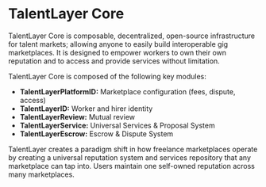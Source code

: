 # TalentLayer Core

TalentLayer Core is composable, decentralized, open-source infrastructure for talent markets; allowing anyone to easily build interoperable gig marketplaces. It is designed to empower workers to own their own reputation and to access and provide services without limitation.

TalentLayer Core is composed of the following key modules:

* **TalentLayerPlatformID:** Marketplace configuration (fees, dispute, access)
* **TalentLayerID:** Worker and hirer identity
* **TalentLayerReview:** Mutual review&#x20;
* **TalentLayerService:** Universal Services & Proposal System
* **TalentLayerEscrow:** Escrow & Dispute System

TalentLayer creates a paradigm shift in how freelance marketplaces operate by creating a universal reputation system and services repository that any marketplace can tap into. Users maintain one self-owned reputation across many marketplaces.
